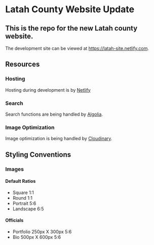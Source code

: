 # Latah County Website Update

## This is the repo for the new Latah county website.

The development site can be viewed at https://latah-site.netlify.com.

## Resources

### Hosting
  Hosting during development is by [Netlify](https://netlify.com)

### Search
  Search functions are being handled by [Algolia](https://algolia.com).

### Image Optimization
  Image optimization is being handled by [Cloudinary](https://cloudinary.com).

## Styling Conventions

### Images

#### Default Ratios
- Square 1:1
- Round 1:1
- Portrait 5:6
- Landscape 6:5

#### Officials
- Portfolio 250px X 300px 5:6
- Bio 500px X 600px 5:6
